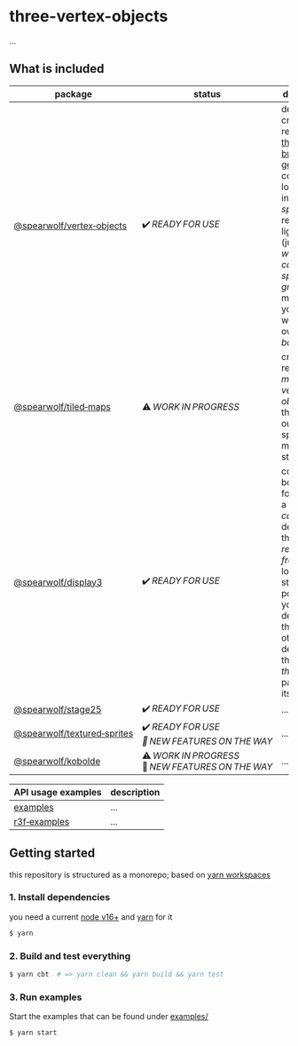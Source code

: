 # three-vertex-objects

...

## What is included

| package | status |  description |
|-|-|-|
| [@spearwolf/vertex&#x2011;objects](./packages/vertex-objects/) | :heavy_check_mark:&#x202f;_READY&#x202f;FOR&#x202f;USE_ | describe, create and render [three.js &rarr; buffer geometries](https://threejs.org/) containing lots of instances of _sprites_. render at light speed (just one _webgl draw call_ per _sprite group_) and manage your sprites with your own _object based_ api |
| [@spearwolf/tiled&#x2011;maps](./packages/tiled-maps/) | :warning:&#x202f;*WORK&#x202f;IN&#x202f;PROGRESS* | create and render _2d-maps_ (with _vertex-objects_) that are laid out in a 2d spatial grid map data structure |
| [@spearwolf/display3](./packages/display3/) | :heavy_check_mark:&#x202f;_READY&#x202f;FOR&#x202f;USE_ | cosy boilerplate for creating a _three.js canvas_ and dealing with the _init_, _resize_ and _frame_ event loop. nice starting point for your _three.js_ demos, there is no other dependency than the _three.js_ package itself |
| [@spearwolf/stage25](./packages/stage25/) | :heavy_check_mark:&#x202f;_READY&#x202f;FOR&#x202f;USE_ | ... |
| [@spearwolf/textured&#x2011;sprites](./packages/textured-sprites/)| :heavy_check_mark:&#x202f;*READY&#x202f;FOR&#x202f;USE :rocket:&#x202f;NEW&#x202f;FEATURES&#x202f;ON&#x202f;THE&#x202f;WAY* | ... |
| [@spearwolf/kobolde](./packages/kobolde/) | :warning:&#x202f;*WORK&#x202f;IN&#x202f;PROGRESS* :rocket:&#x202f;*NEW&#x202f;FEATURES&#x202f;ON&#x202f;THE&#x202f;WAY* | ... |

| API usage examples | description |
|-|-|
| [examples](./examples/) | ... |
| [r3f&#x2011;examples](./r3f-examples/) | ... |


## Getting started

this repository is structured as a monorepo; based on [yarn workspaces](https://yarnpkg.com/features/workspaces)

### 1. Install dependencies

you need a current [node v16+](https://nodejs.org/) and [yarn](https://yarnpkg.com/) for it

```sh
$ yarn
```

### 2. Build and test everything

```sh
$ yarn cbt  # => yarn clean && yarn build && yarn test
```

### 3. Run examples

Start the examples that can be found under [examples/](./examples/)

```sh
$ yarn start
```
